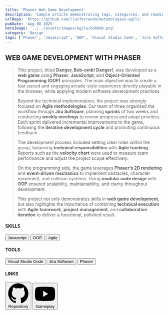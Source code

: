 ```yaml
---
title: 'Phaser Web Game Development'
description: 'Sample article demonstrating tags, categories, and reading time.'
urlRepo: 'https://github.com/llucferrando/metodologies-agils'
pubDate: 'Aug 08 2025'
heroImage: '../../assets/images/agile/bobOmb.png'
category: 'Design'
tags: ['Phaser', 'Javascript', 'OOP', 'Visual Studio Code', 'Jira Software', 'Agile','Gitflow']
---
```


<div class="text-justify center">

  <div class="mb-10"><h2 class="font-extrabold"> WEB GAME DEVELOPMENT WITH PHASER </h2><div>
  <div id="DESCRIPTION" class="mt-7">
  <blockquote class="!text-[22px]">
  <p>
    This project, titled <strong>Danger, Bob-omb! Danger!</strong>, was developed as a <strong>web game</strong> using <strong>Phaser</strong>, <strong>JavaScript</strong>, and <strong>Object-Oriented Programming (OOP)</strong> principles. The main objective was to create a fast-paced and engaging arcade-style experience directly playable in the browser, while applying modern software development practices.
  </p>
  <p>
    Beyond the technical implementation, the project was strongly focused on <strong>Agile methodologies</strong>. Our team of three organized the workflow through <strong>Jira Software</strong>, planning <strong>sprints</strong> of two weeks and conducting <strong>weekly meetings</strong> to review progress and adapt priorities. Each sprint delivered incremental improvements to the game, following the <strong>iterative development cycle</strong> and promoting continuous feedback.
  </p>
  <p>
    The development process included setting clear roles within the group, balancing <strong>technical responsibilities</strong> with <strong>Agile tracking</strong>. Reports such as the <strong>velocity chart</strong> were used to measure team performance and adjust the project scope effectively.
  </p>
  <p>
    On the programming side, the game leverages <strong>Phaser’s 2D rendering</strong> and <strong>event-driven mechanics</strong> to implement obstacles, character movement, and collision systems. Using <strong>modular code design</strong> with <strong>OOP</strong> ensured scalability, maintainability, and clarity throughout development.
  </p>
  <p>
    This project not only demonstrates skills in <strong>web game development</strong>, but also highlights the importance of combining <strong>technical execution</strong> with <strong>Agile teamwork</strong>, <strong>project management</strong>, and <strong>collaborative iteration</strong> to deliver a functional, polished result.
  </p>
  </blockquote>
</div>



</div>  
  
  <div id="BELOW DESCRIPTION" class="mt-10 flex justify-start gap-20">
    <div id="SKILLS">
      <h4 class="font-bold text-start">SKILLS</h4>
        <button class= "text-sm px-2 py-1 inline-flex items-center justify-center rounded-lg font-semibold no-underline transition-all duration-200 ease-in-out text-[var(--accent)] border border-[var(--accent)] bg-transparent hover:bg-[color:var(--color-accent-bg)] hover:text-[color:var(--accent-light)] hover:scale-105"> 
        Javascript
        </button> <button class= "text-sm px-2 py-1 inline-flex items-center justify-center rounded-lg font-semibold no-underline transition-all duration-200 ease-in-out text-[var(--accent)] border border-[var(--accent)] bg-transparent hover:bg-[color:var(--color-accent-bg)] hover:text-[color:var(--accent-light)] hover:scale-105"> 
        OOP
        </button> <button class= "text-sm px-2 py-1 inline-flex items-center justify-center rounded-lg font-semibold no-underline transition-all duration-200 ease-in-out text-[var(--accent)] border border-[var(--accent)] bg-transparent hover:bg-[color:var(--color-accent-bg)] hover:text-[color:var(--accent-light)] hover:scale-105"> 
        Agile
    </div>
    <div id="TOOLS">
      <h4 class="font-bold text-start">TOOLS</h4>
      <button class= "text-sm px-2 py-1 inline-flex items-center justify-center rounded-lg font-semibold no-underline transition-all duration-200 ease-in-out text-[var(--accent)] border border-[var(--accent)] bg-transparent hover:bg-[color:var(--color-accent-bg)] hover:text-[color:var(--accent-light)] hover:scale-105"> 
        Visual Studio Code
      </button> <button class= "text-sm px-2 py-1 inline-flex items-center justify-center rounded-lg font-semibold no-underline transition-all duration-200 ease-in-out text-[var(--accent)] border border-[var(--accent)] bg-transparent hover:bg-[color:var(--color-accent-bg)] hover:text-[color:var(--accent-light)] hover:scale-105"> 
        Jira Software
      </button> <button class= "text-sm px-2 py-1 inline-flex items-center justify-center rounded-lg font-semibold no-underline transition-all duration-200 ease-in-out text-[var(--accent)] border border-[var(--accent)] bg-transparent hover:bg-[color:var(--color-accent-bg)] hover:text-[color:var(--accent-light)] hover:scale-105"> 
        Phaser
      </button>
    </div>
    <div id="LINKS">
        <h4 class="font-bold text-start">LINKS</h4>
        <a href= "https://github.com/llucferrando/metodologies-agils">
        </button> <button class="text-sm px-2 py-1 inline-flex items-center justify-center rounded-lg font-semibold no-underline transition-all duration-200 ease-in-out text-[var(--accent)] border border-[var(--accent)] bg-transparent hover:bg-[color:var(--color-accent-bg)] hover:text-[color:var(--accent-light)] hover:scale-105"><svg target="_blank" viewBox="0 0 24 24" class="text-[var(--accent)] w-4 h-4 mr-1 " aria-hidden="true"><path fill="currentColor" d="M12 .5C5.65.5.5 5.65.5 12c0 5.1 3.29 9.41 7.86 10.94.58.11.79-.25.79-.56v-2.03c-3.2.69-3.87-1.37-3.87-1.37-.53-1.36-1.3-1.72-1.3-1.72-1.06-.72.08-.71.08-.71 1.17.08 1.78 1.21 1.78 1.21 1.04 1.78 2.73 1.27 3.4.97.11-.75.41-1.27.74-1.56-2.55-.29-5.23-1.28-5.23-5.72 0-1.27.45-2.31 1.19-3.13-.12-.29-.52-1.46.11-3.05 0 0 .97-.31 3.18 1.19.92-.26 1.9-.39 2.88-.39.98 0 1.96.13 2.88.39 2.21-1.5 3.18-1.19 3.18-1.19.63 1.59.23 2.76.11 3.05.74.82 1.19 1.86 1.19 3.13 0 4.45-2.68 5.43-5.24 5.72.42.36.79 1.08.79 2.18v3.24c0 .31.21.67.8.56A11.51 11.51 0 0 0 23.5 12c0-6.35-5.15-11.5-11.5-11.5Z"/></svg> 
        Repository
        </button></a>  
        <a href="https://www.youtube.com/tu-video" target="_blank">
        <button class="text-sm px-2 py-1 inline-flex items-center justify-center rounded-lg font-semibold no-underline transition-all duration-200 ease-in-out text-[var(--accent)] border border-[var(--accent)] bg-transparent hover:bg-[color:var(--color-accent-bg)] hover:text-[color:var(--accent-light)] hover:scale-105"> 
        <svg viewBox="0 0 24 24" class="text-[var(--accent)] w-4 h-4 mr-1" aria-hidden="true"><path fill="currentColor" d="M23.498 6.186a2.995 2.995 0 0 0-2.112-2.119C19.505 3.5 12 3.5 12 3.5s-7.505 0-9.386.567a2.995 2.995 0 0 0-2.112 2.119C0 8.093 0 12 0 12s0 3.907.502 5.814a2.995 2.995 0 0 0 2.112 2.119C4.495 20.5 12 20.5 12 20.5s7.505 0 9.386-.567a2.995 2.995 0 0 0 2.112-2.119C24 15.907 24 12 24 12s0-3.907-.502-5.814zM9.75 15.568V8.432L15.818 12 9.75 15.568z"/></svg>
        Gameplay
      </button></a>
    </div>
</div>


